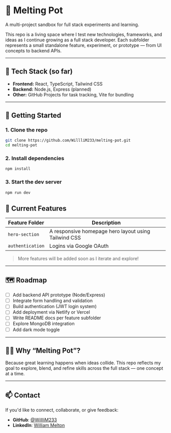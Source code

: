 # 🧪 Melting Pot

A multi-project sandbox for full stack experiments and learning.

This repo is a living space where I test new technologies, frameworks, and ideas as I continue growing as a full stack developer. Each subfolder represents a small standalone feature, experiment, or prototype — from UI concepts to backend APIs.

---

## 🔧 Tech Stack (so far)

- **Frontend:** React, TypeScript, Tailwind CSS
- **Backend:** Node.js, Express (planned)
- **Other:** GitHub Projects for task tracking, Vite for bundling

---

## 🚀 Getting Started

### 1. Clone the repo

```bash
git clone https://github.com/WillliM233/melting-pot.git
cd melting-pot
```

### 2. Install dependencies
```bash
npm install
```

### 3. Start the dev server
```bash
npm run dev
```
## 🧩 Current Features

| Feature Folder | Description |
|----------------|-------------|
| `hero-section` | A responsive homepage hero layout using Tailwind CSS |
| `authentication` | Logins via Google OAuth |

> More features will be added soon as I iterate and explore!

---

## 🗺️ Roadmap

- [ ] Add backend API prototype (Node/Express)
- [ ] Integrate form handling and validation
- [ ] Build authentication (JWT login system)
- [ ] Add deployment via Netlify or Vercel
- [ ] Write README docs per feature subfolder
- [ ] Explore MongoDB integration
- [ ] Add dark mode toggle

---

## 🙋‍♂️ Why “Melting Pot”?

Because great learning happens when ideas collide. This repo reflects my goal to explore, blend, and refine skills across the full stack — one concept at a time.

---

## 📫 Contact

If you'd like to connect, collaborate, or give feedback:

- **GitHub**: [@WillliM233](https://github.com/WillliM233)  
- **LinkedIn**: [William Melton](https://www.linkedin.com/in/william-melton-2954a6149/)
